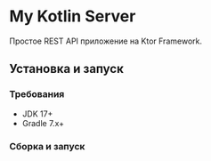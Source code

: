 # My Kotlin Server

Простое REST API приложение на Ktor Framework.

## Установка и запуск

### Требования
- JDK 17+
- Gradle 7.x+

### Сборка и запуск